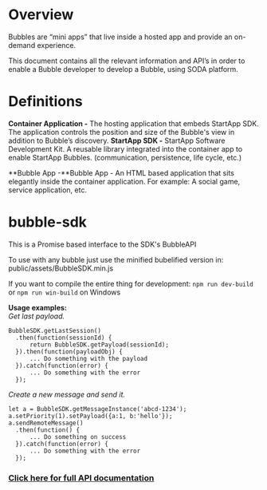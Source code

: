 # Overview
Bubbles are “mini apps” that live inside a hosted app and provide an on-demand experience. 

This document contains all the relevant information and API’s in order to enable a Bubble developer to develop a Bubble, using SODA platform.

# Definitions
**Container Application -** The hosting application that embeds StartApp SDK. The application controls the position and size of the Bubble's view in addition to Bubble’s discovery.
**StartApp SDK -** StartApp Software Development Kit. A reusable library integrated into the container app to enable StartApp Bubbles. (communication, persistence, life cycle, etc.)

**Bubble App -**Bubble App - An HTML based application that sits elegantly inside the container application.
For example: A social game, service application, etc.



# bubble-sdk
This is a Promise based interface to the SDK's BubbleAPI

To use with any bubble just use the minified bubelified version in:
public/assets/BubbleSDK.min.js

If you want to compile the entire thing for development:
`npm run dev-build` or `npm run win-build` on Windows

**Usage examples:**  
*Get last payload.*
~~~~
BubbleSDK.getLastSession()
  .then(function(sessionId) {
      return BubbleSDK.getPayload(sessionId);
  }).then(function(payloadObj) {
      ... Do something with the payload
  }).catch(function(error) {
      ... Do something with the error
  });
~~~~


*Create a new message and send it.*
~~~~
let a = BubbleSDK.getMessageInstance('abcd-1234');
a.setPriority(1).setPayload({a:1, b:'hello'});
a.sendRemoteMessage()
  .then(function() {
      ... Do something on success
  }).catch(function(error) {
      ... Do something with the error
  });
~~~~

### [Click here for full API documentation](API.md)
